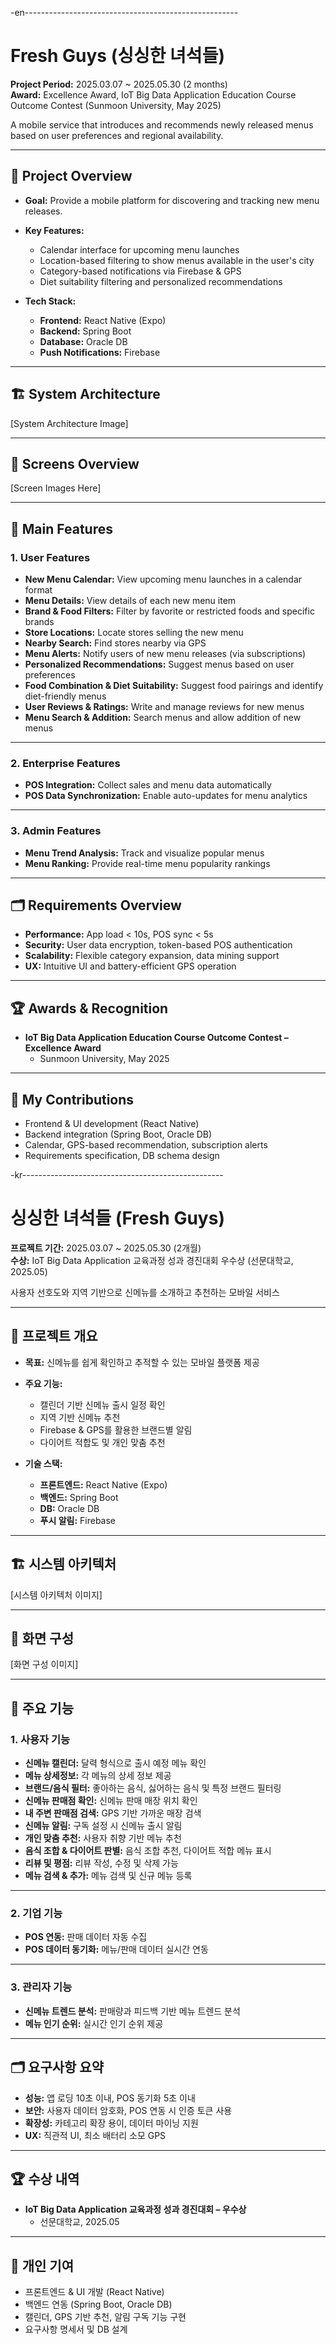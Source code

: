 -en-----------------------------------------------------
# Fresh Guys (싱싱한 녀석들)

**Project Period:** 2025.03.07 ~ 2025.05.30 (2 months)  
**Award:** Excellence Award, IoT Big Data Application Education Course Outcome Contest (Sunmoon University, May 2025)

A mobile service that introduces and recommends newly released menus based on user preferences and regional availability.

---

## 📌 Project Overview

- **Goal:** Provide a mobile platform for discovering and tracking new menu releases.
- **Key Features:**
  - Calendar interface for upcoming menu launches
  - Location-based filtering to show menus available in the user's city
  - Category-based notifications via Firebase & GPS
  - Diet suitability filtering and personalized recommendations

- **Tech Stack:**
  - **Frontend:** React Native (Expo)
  - **Backend:** Spring Boot
  - **Database:** Oracle DB
  - **Push Notifications:** Firebase

---

## 🏗 System Architecture

[System Architecture Image]

---

## 📱 Screens Overview

[Screen Images Here]

---

## 🔹 Main Features

### 1. User Features
- **New Menu Calendar:** View upcoming menu launches in a calendar format
- **Menu Details:** View details of each new menu item
- **Brand & Food Filters:** Filter by favorite or restricted foods and specific brands
- **Store Locations:** Locate stores selling the new menu
- **Nearby Search:** Find stores nearby via GPS
- **Menu Alerts:** Notify users of new menu releases (via subscriptions)
- **Personalized Recommendations:** Suggest menus based on user preferences
- **Food Combination & Diet Suitability:** Suggest food pairings and identify diet-friendly menus
- **User Reviews & Ratings:** Write and manage reviews for new menus
- **Menu Search & Addition:** Search menus and allow addition of new menus

---

### 2. Enterprise Features
- **POS Integration:** Collect sales and menu data automatically
- **POS Data Synchronization:** Enable auto-updates for menu analytics

---

### 3. Admin Features
- **Menu Trend Analysis:** Track and visualize popular menus
- **Menu Ranking:** Provide real-time menu popularity rankings

---

## 🗂 Requirements Overview

- **Performance:** App load < 10s, POS sync < 5s  
- **Security:** User data encryption, token-based POS authentication  
- **Scalability:** Flexible category expansion, data mining support  
- **UX:** Intuitive UI and battery-efficient GPS operation

---

## 🏆 Awards & Recognition

- **IoT Big Data Application Education Course Outcome Contest – Excellence Award**  
  - Sunmoon University, May 2025

---

## 👤 My Contributions

- Frontend & UI development (React Native)
- Backend integration (Spring Boot, Oracle DB)
- Calendar, GPS-based recommendation, subscription alerts
- Requirements specification, DB schema design


-kr--------------------------------------------------
# 싱싱한 녀석들 (Fresh Guys)

**프로젝트 기간:** 2025.03.07 ~ 2025.05.30 (2개월)  
**수상:** IoT Big Data Application 교육과정 성과 경진대회 우수상 (선문대학교, 2025.05)

사용자 선호도와 지역 기반으로 신메뉴를 소개하고 추천하는 모바일 서비스

---

## 📌 프로젝트 개요

- **목표:** 신메뉴를 쉽게 확인하고 추적할 수 있는 모바일 플랫폼 제공
- **주요 기능:**
  - 캘린더 기반 신메뉴 출시 일정 확인
  - 지역 기반 신메뉴 추천
  - Firebase & GPS를 활용한 브랜드별 알림
  - 다이어트 적합도 및 개인 맞춤 추천

- **기술 스택:**
  - **프론트엔드:** React Native (Expo)
  - **백엔드:** Spring Boot
  - **DB:** Oracle DB
  - **푸시 알림:** Firebase

---

## 🏗 시스템 아키텍처

[시스템 아키텍처 이미지]

---

## 📱 화면 구성

[화면 구성 이미지]

---

## 🔹 주요 기능

### 1. 사용자 기능
- **신메뉴 캘린더:** 달력 형식으로 출시 예정 메뉴 확인
- **메뉴 상세정보:** 각 메뉴의 상세 정보 제공
- **브랜드/음식 필터:** 좋아하는 음식, 싫어하는 음식 및 특정 브랜드 필터링
- **신메뉴 판매점 확인:** 신메뉴 판매 매장 위치 확인
- **내 주변 판매점 검색:** GPS 기반 가까운 매장 검색
- **신메뉴 알림:** 구독 설정 시 신메뉴 출시 알림
- **개인 맞춤 추천:** 사용자 취향 기반 메뉴 추천
- **음식 조합 & 다이어트 판별:** 음식 조합 추천, 다이어트 적합 메뉴 표시
- **리뷰 및 평점:** 리뷰 작성, 수정 및 삭제 가능
- **메뉴 검색 & 추가:** 메뉴 검색 및 신규 메뉴 등록

---

### 2. 기업 기능
- **POS 연동:** 판매 데이터 자동 수집
- **POS 데이터 동기화:** 메뉴/판매 데이터 실시간 연동

---

### 3. 관리자 기능
- **신메뉴 트렌드 분석:** 판매량과 피드백 기반 메뉴 트렌드 분석
- **메뉴 인기 순위:** 실시간 인기 순위 제공

---

## 🗂 요구사항 요약

- **성능:** 앱 로딩 10초 이내, POS 동기화 5초 이내  
- **보안:** 사용자 데이터 암호화, POS 연동 시 인증 토큰 사용  
- **확장성:** 카테고리 확장 용이, 데이터 마이닝 지원  
- **UX:** 직관적 UI, 최소 배터리 소모 GPS

---

## 🏆 수상 내역

- **IoT Big Data Application 교육과정 성과 경진대회 – 우수상**  
  - 선문대학교, 2025.05

---

## 👤 개인 기여

- 프론트엔드 & UI 개발 (React Native)
- 백엔드 연동 (Spring Boot, Oracle DB)
- 캘린더, GPS 기반 추천, 알림 구독 기능 구현
- 요구사항 명세서 및 DB 설계

